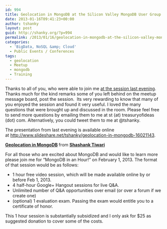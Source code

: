 ```yaml
---
id: 994
title: Geolocation in MongoDB at the Silicon Valley MongoDB User Group
date: 2013-01-16T09:41:23+00:00
author: tshanky
layout: post
guid: http://shanky.org/?p=994
permalink: /2013/01/16/geolocation-in-mongodb-at-the-silicon-valley-mongodb-user-group/
categories:
  - 'BigData, NoSQL &amp; Cloud'
  - Public Events / Conferences
tags:
  - geolocation
  - Meetup
  - mongodb
  - Training
---
```

Thanks to all of you, who were able to join me <a title="Geolocation in MongoDB at Silicon Valley MongoDB User Group" href="http://www.meetup.com/MongoDB-SV-User-Group/events/91702142/" target="_blank">at the session last evening</a>. Thanks much for the kind remarks some of you left behind on the meetup message board, post the session.  Its very rewarding to know that many of you enjoyed the session and found it very useful. I loved the many questions that were brought up and discussed in the room. Please feel free to send more questions by emailing them to me at st (at) treasuryofideas (dot) com. Alternatively, you could tweet them to me at @tshanky.

The presentation from last evening is available online at <a title="geolocation-in-mongodb" href="http://www.slideshare.net/tshanky/geolocation-in-mongodb-16021143" target="_blank">http://www.slideshare.net/tshanky/geolocation-in-mongodb-16021143</a>.
  


<div style="margin-bottom: 5px;">
  <strong> <a title="Geolocation in MongoDB" href="http://www.slideshare.net/tshanky/geolocation-in-mongodb-16021143" target="_blank">Geolocation in MongoDB</a> </strong> from <strong><a href="http://www.slideshare.net/tshanky" target="_blank">Shashank Tiwari</a></strong>
</div>

For all those who are excited about MongoDB and would like to learn more please join me for &#8220;MongoDB in an Hour!&#8221; on February 1, 2013. The format of that session would be as follows:

  * 1 hour free video session, which will be made available online by or before Feb 1, 2013.
  * 4 half-hour Google+ Hangout sessions for live Q&A.
  * Unlimited number of Q&A opportunities over email (or over a forum if we create one)
  * (optional) 1 evaluation exam. Passing the exam would entitle you to a certificate of honor.

This 1 hour session is substantially subsidized and I only ask for $25 as suggested donation to cover some of the costs.